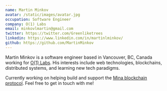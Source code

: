 ```yaml
---
name: Martin Minkov
avatar: /static/images/avatar.jpg
occupation: Software Engineer
company: O(1) Labs
email: minkovlmartin@gmail.com
twitter: https://twitter.com/Greenliketrees
linkedin: https://www.linkedin.com/in/martinlminkov/
github: https://github.com/MartinMinkov
---
```


Martin Minkov is a software engineer based in Vancouver, BC, Canada working for [O(1) Labs](https://o1labs.org/). His interests include web technologies, blockchains, distributed systems, and learning new tech paradigms.

Currently working on helping build and support the [Mina blockchain protocol](https://minaprotocol.com/). Feel free to get in touch with me!
